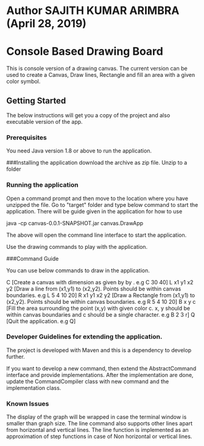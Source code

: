 
# Author SAJITH KUMAR ARIMBRA (April 28, 2019)


# Console Based Drawing Board

This is console version of a drawing canvas. 
The current version can be used to create a Canvas, Draw lines, Rectangle and fill an area with a given color symbol.

## Getting Started

The below instructions will get you a copy of the project and also executable version of the app.

### Prerequisites
You need Java version 1.8 or above to run the application.


###Installing the application
download the archive as zip file.
Unzip to a folder

### Running the application

Open a command prompt and then move to the location where you have unzipped the  file.
Go to "target" folder and type below command to start the application. There will be guide given in the application for how  to use

java -cp canvas-0.0.1-SNAPSHOT.jar canvas.DrawApp

The above will open the command line interface to start the application. 

Use the drawing commands to play with the application.

###Command Guide

You can use below commands to draw in the application.

C <rows> <columns>	[Create a canvas with dimension as given by <rows> by <columns>. e.g C 30 40]
L x1 y1 x2 y2	[Draw a line from (x1,y1) to (x2,y2). Points should be within canvas boundaries. e.g L 5 4 10 20]
R x1 y1 x2 y2	[Draw a Rectangle from (x1,y1) to (x2,y2). Points should be within canvas boundaries. e.g R 5 4 10 20]
B x y c	[Fill the area surrounding the point (x,y) with given color c. x, y should be within canvas boundaries and c should be a single character. e.g B 2 3 r]
Q	[Quit the application. e.g Q]


### Developer Guidelines for extending the application.

The project is developed with Maven and this is a dependency to develop further.

If you want to develop a new command, then extend the AbstractCommand interface and provide implementations.
After the implementation are done, update the CommandCompiler class with new command and the implementation class.

### Known Issues

The display of the graph will be wrapped in case the terminal window is smaller than graph size.
The line command also supports other lines apart from horizontal and vertical lines. The line function is implemented as an approximation of step functions in case of Non horizontal or vertical lines.


